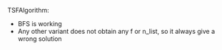 TSFAlgorithm:
- BFS is working
- Any other variant does not obtain any f or n_list, so it always give a wrong solution
